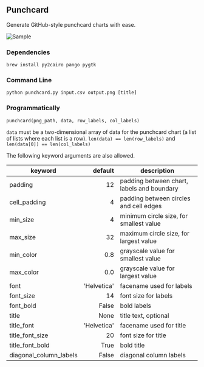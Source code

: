 ## Punchcard

Generate GitHub-style punchcard charts with ease.

![Sample](http://i.imgur.com/YGJqNuN.png)

### Dependencies

    brew install py2cairo pango pygtk

### Command Line

    python punchcard.py input.csv output.png [title]

### Programmatically

    punchcard(png_path, data, row_labels, col_labels)

`data` must be a two-dimensional array of data for the punchcard chart (a list of lists where each list is a row). `len(data) == len(row_labels)` and `len(data[0]) == len(col_labels)`

The following keyword arguments are also allowed.

| keyword                | default     | description                                |
|------------------------|------------:|--------------------------------------------|
|padding                 |           12| padding between chart, labels and boundary |
|cell_padding            |            4| padding between circles and cell edges     |
|min_size                |            4| minimum circle size, for smallest value    |
|max_size                |           32| maximum circle size, for largest value     |
|min_color               |          0.8| grayscale value for smallest value         |
|max_color               |          0.0| grayscale value for largest value          |
|font                    |  'Helvetica'| facename used for labels                   |
|font_size               |           14| font size for labels                       |
|font_bold               |        False| bold labels                                |
|title                   |         None| title text, optional                       |
|title_font              |  'Helvetica'| facename used for title                    |
|title_font_size         |           20| font size for title                        |
|title_font_bold         |         True| bold title                                 |
|diagonal_column_labels  |        False| diagonal column labels                     |
